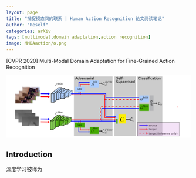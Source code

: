 ```yaml
---
layout: page
title: "捕捉模态间的联系 | Human Action Recognition 论文阅读笔记"
author: "Reself"
categories: arXiv
tags: [multimodal,domain adaptation,action recognition]
image: MMDAaction/o.png
---
```


[CVPR 2020] Multi-Modal Domain Adaptation for Fine-Grained Action Recognition

![](../assets/img/MMDAaction/o.png)

## Introduction

深度学习被称为